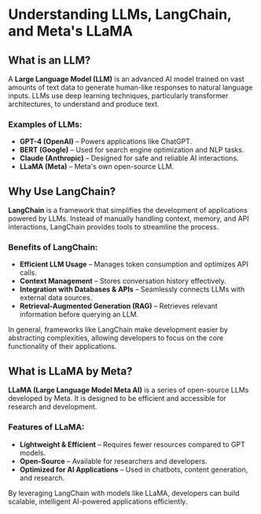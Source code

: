 # Understanding LLMs, LangChain, and Meta's LLaMA

## What is an LLM?
A **Large Language Model (LLM)** is an advanced AI model trained on vast amounts of text data to generate human-like responses to natural language inputs. LLMs use deep learning techniques, particularly transformer architectures, to understand and produce text.

### Examples of LLMs:
- **GPT-4 (OpenAI)** – Powers applications like ChatGPT.
- **BERT (Google)** – Used for search engine optimization and NLP tasks.
- **Claude (Anthropic)** – Designed for safe and reliable AI interactions.
- **LLaMA (Meta)** – Meta's own open-source LLM.

## Why Use LangChain?
**LangChain** is a framework that simplifies the development of applications powered by LLMs. Instead of manually handling context, memory, and API interactions, LangChain provides tools to streamline the process.

### Benefits of LangChain:
- **Efficient LLM Usage** – Manages token consumption and optimizes API calls.
- **Context Management** – Stores conversation history effectively.
- **Integration with Databases & APIs** – Seamlessly connects LLMs with external data sources.
- **Retrieval-Augmented Generation (RAG)** – Retrieves relevant information before querying an LLM.

In general, frameworks like LangChain make development easier by abstracting complexities, allowing developers to focus on the core functionality of their applications.

## What is LLaMA by Meta?
**LLaMA (Large Language Model Meta AI)** is a series of open-source LLMs developed by Meta. It is designed to be efficient and accessible for research and development.

### Features of LLaMA:
- **Lightweight & Efficient** – Requires fewer resources compared to GPT models.
- **Open-Source** – Available for researchers and developers.
- **Optimized for AI Applications** – Used in chatbots, content generation, and research.

By leveraging LangChain with models like LLaMA, developers can build scalable, intelligent AI-powered applications efficiently.

